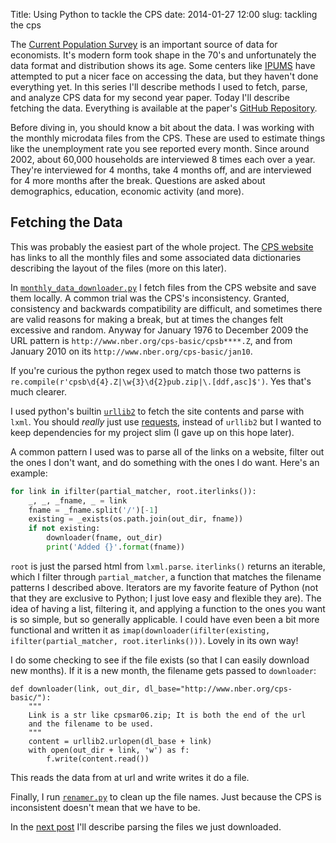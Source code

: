 Title: Using Python to tackle the CPS
date: 2014-01-27 12:00
slug: tackling the cps

The [Current Population Survey](http://www.census.gov/cps/) is an important source of data for economists. It's modern form took shape in the 70's and unfortunately the data format and distribution shows its age. Some centers like [IPUMS](https://cps.ipums.org/cps/) have attempted to put a nicer face on accessing the data, but they haven't done everything yet. In this series I'll describe methods I used to fetch, parse, and analyze CPS data for my second year paper. Today I'll describe fetching the data. Everything is available at the paper's [GitHub Repository](https://github.com/TomAugspurger/dnwr-zlb).

Before diving in, you should know a bit about the data. I was working with the monthly microdata files from the CPS. These are used to estimate things like the unemployment rate you see reported every month. Since around 2002, about 60,000 households are interviewed 8 times each over a year. They're interviewed for 4 months, take 4 months off, and are interviewed for 4 more months after the break. Questions are asked about demographics, education, economic activity (and more).

## Fetching the Data

This was probably the easiest part of the whole project.
The [CPS website](http://www.nber.org/data/cps_basic.html) has links to all the monthly files and some associated data dictionaries describing the layout of the files (more on this later).

In [`monthly_data_downloader.py`](https://github.com/TomAugspurger/dnwr-zlb/blob/master/data_wrangling/cps_wrangling/panel_construction/monthly_data_downloader.py) I fetch files from the CPS website and save them locally.  A common trial was the CPS's inconsistency. Granted, consistency and backwards compatibility are difficult, and sometimes there are valid reasons for making a break, but at times the changes felt excessive and random. Anyway for January 1976 to December 2009 the URL pattern is `http://www.nber.org/cps-basic/cpsb****.Z`, and from January 2010 on its `http://www.nber.org/cps-basic/jan10`.

If you're curious the python regex used to match those two patterns is `re.compile(r'cpsb\d{4}.Z|\w{3}\d{2}pub.zip|\.[ddf,asc]$')`. Yes that's much clearer.

I used python's builtin [`urllib2`](http://docs.python.org/2/library/urllib2.html) to fetch the site contents and parse with `lxml`. You should *really* just use [requests](http://docs.python-requests.org/en/latest/), instead of `urllib2` but I wanted to keep dependencies for my project slim (I gave up on this hope later).

A common pattern I used was to parse all of the links on a website, filter out the ones I don't want, and do something with the ones I do want. Here's an example:

```python
for link in ifilter(partial_matcher, root.iterlinks()):
    _, _, _fname, _ = link
    fname = _fname.split('/')[-1]
    existing = _exists(os.path.join(out_dir, fname))
    if not existing:
        downloader(fname, out_dir)
        print('Added {}'.format(fname))
```

`root` is just the parsed html from `lxml.parse`. `iterlinks()` returns an iterable, which I filter through `partial_matcher`, a function that matches the filename patterns I described above. Iterators are my favorite feature of Python (not that they are exclusive to Python; I just love easy and flexible they are). The idea of having a list, filtering it, and applying a function to the ones you want is so simple, but so generally applicable. I could have even been a bit more functional and written it as `imap(downloader(ifilter(existing, ifilter(partial_matcher, root.iterlinks()))`. Lovely in its own way!

I do some checking to see if the file exists (so that I can easily download new months). If it is a new month, the filename gets passed to `downloader`:

```
def downloader(link, out_dir, dl_base="http://www.nber.org/cps-basic/"):
    """
    Link is a str like cpsmar06.zip; It is both the end of the url
    and the filename to be used.
    """
    content = urllib2.urlopen(dl_base + link)
    with open(out_dir + link, 'w') as f:
        f.write(content.read())
```

This reads the data from at url and write writes it do a file.

Finally, I run [`renamer.py`](https://github.com/TomAugspurger/dnwr-zlb/blob/master/data_wrangling/cps_wrangling/panel_construction/renamer.py) to clean up the file names. Just because the CPS is inconsistent doesn't mean that we have to be.

In the [next post](http://tomaugspurger.github.io/blog/2014/02/04/tackling%20the%20cps%20(part%202)/) I'll describe parsing the files we just downloaded.

